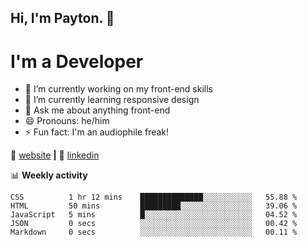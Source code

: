 ## Hi, I'm Payton. 👋
# I'm a Developer

- 🔭 I’m currently working on my front-end skills
- 🌱 I’m currently learning responsive design
- 💬 Ask me about anything front-end
- 😄 Pronouns: he/him
- ⚡ Fun fact: I'm an audiophile freak!

🏡 [website][website] **|**
👔 [linkedin][linkedin]

📊 **Weekly activity**
<!--START_SECTION:waka-->
```text
CSS          1 hr 12 mins    ██████████████░░░░░░░░░░░   55.88 % 
HTML         50 mins         █████████░░░░░░░░░░░░░░░░   39.06 % 
JavaScript   5 mins          █░░░░░░░░░░░░░░░░░░░░░░░░   04.52 % 
JSON         0 secs          ░░░░░░░░░░░░░░░░░░░░░░░░░   00.42 % 
Markdown     0 secs          ░░░░░░░░░░░░░░░░░░░░░░░░░   00.11 %
```
<!--END_SECTION:waka-->

[website]: https://payton-burr.github.io
[linkedin]: https://www.linkedin.com/in/payton-burr
